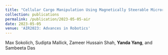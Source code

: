 ```yaml
---
title: "Cellular Cargo Manipulation Using Magnetically Steerable Microrobots in Dense Environments"
collection: publications
permalink: /publication/2023-05-05-air
date: 2023-05-05
venue: 'AIR2023: Advances in Robotics'
---
```

Max Sokolich, Sudipta Mallick, Zameer Hussain Shah, **Yanda Yang**, and Sambeeta Das
